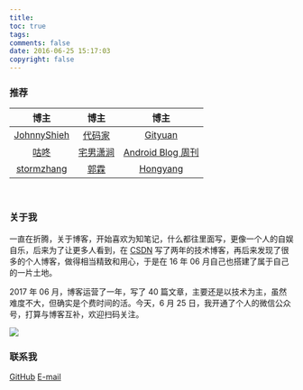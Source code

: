 ```yaml
---
title: 
toc: true
tags: 
comments: false
date: 2016-06-25 15:17:03
copyright: false
---
```




### 推荐

|                    博主                    |                    博主                    |                    博主                    |
| :--------------------------------------: | :--------------------------------------: | :--------------------------------------: |
| [JohnnyShieh](https://johnnyshieh.github.io/) |       [代码家](https://daimajia.com/)       |     [Gityuan](https://gityuan.com/)      |
|        [咕咚](https://gudong.name/)        | [宅男潇涧](https://hujiaweibujidao.github.io/) | [Android Blog 周刊](https://www.androidblog.cn/) |
|  [stormzhang](https://stormzhang.com/)   |  [郭霖](http://blog.csdn.net/guolin_blog)  | [Hongyang](http://blog.csdn.net/lmj623565791/) |

​				



### 关于我

一直在折腾，关于博客，开始喜欢为知笔记，什么都往里面写，更像一个人的自娱自乐，后来为了让更多人看到，在 [CSDN](http://blog.csdn.net/sinat_20645961) 写了两年的技术博客，再后来发现了很多的个人博客，做得相当精致和用心，于是在 16 年 06 月自己也搭建了属于自己的一片土地。

2017 年 06 月，博客运营了一年，写了 40 篇文章，主要还是以技术为主，虽然难度不大，但确实是个费时间的活。今天，6 月 25 日，我开通了个人的微信公众号，打算与博客互补，欢迎扫码关注。



![](/images/wx_qrcode.jpg)



### 联系我

[GitHub](https://github.com/mjd507) 
<a href="mailto:mjd507201@gmail.com">E-mail</a>

​							

​				
​														
​							

